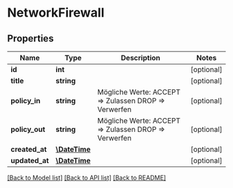 # NetworkFirewall

## Properties
Name | Type | Description | Notes
------------ | ------------- | ------------- | -------------
**id** | **int** |  | [optional] 
**title** | **string** |  | [optional] 
**policy_in** | **string** | Mögliche Werte: ACCEPT &#x3D;&gt; Zulassen DROP &#x3D;&gt; Verwerfen | [optional] 
**policy_out** | **string** | Mögliche Werte: ACCEPT &#x3D;&gt; Zulassen DROP &#x3D;&gt; Verwerfen | [optional] 
**created_at** | [**\DateTime**](\DateTime.md) |  | [optional] 
**updated_at** | [**\DateTime**](\DateTime.md) |  | [optional] 

[[Back to Model list]](../../README.md#documentation-for-models) [[Back to API list]](../../README.md#documentation-for-api-endpoints) [[Back to README]](../../README.md)

